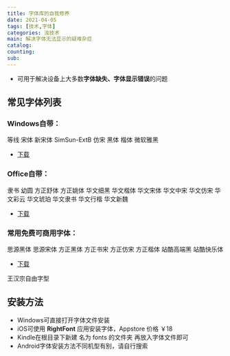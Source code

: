 ```yaml
---
title: 字体库的自我修养
date: 2021-04-05
tags: [技术,字体]
categories: 浊技术
main: 解决字体无法显示的疑难杂症
catalog: 
counting: 
sub: 
---
```


* 可用于解决设备上大多数**字体缺失、字体显示错误**的问题

## 常见字体列表
### Windows自带：
等线
宋体
新宋体
SimSun-ExtB
仿宋
黑体
楷体
微软雅黑

* [下载](https://dawn-shadow-a17b.cloudpool.workers.dev/CloudShare/Fonts/Windows.zip)

### Office自带：
隶书
幼圆
方正舒体
方正姚体
华文细黑
华文楷体
华文宋体
华文中宋
华文仿宋
华文彩云
华文琥珀
华文隶书
华文行楷
华文新魏

* [下载](https://dawn-shadow-a17b.cloudpool.workers.dev/CloudShare/Fonts/Office.zip)

### 常用免费可商用字体：
思源黑体
思源宋体
方正黑体
方正书宋
方正仿宋
方正楷体
站酷高端黑
站酷快乐体

* [下载](https://dawn-shadow-a17b.cloudpool.workers.dev/CloudShare/Fonts/Free.zip)

王汉宗自由字型

## 安装方法
* Windows可直接打开字体文件安装
* iOS可使用 **RightFont** 应用安装字体，Appstore 价格 ￥18
* Kindle在根目录下新建 名为 fonts 的文件夹 再放入字体文件即可
* Android字体安装方法不同机型有别，请自行搜索